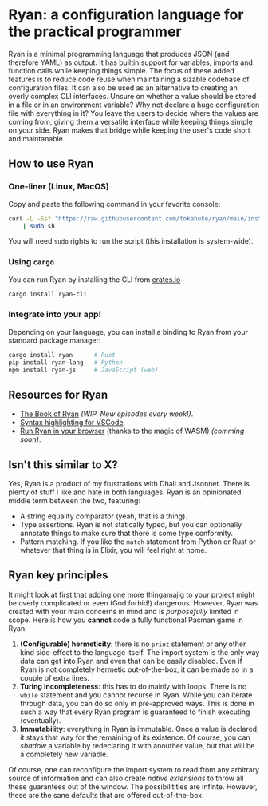 # Ryan: a configuration language for the practical programmer

Ryan is a minimal programming language that produces JSON (and therefore YAML) as
output. It has builtin support for variables, imports and function calls while keeping
things simple. The focus of these added features is to reduce code reuse when
maintaining a sizable codebase of configuration files. It can also be used as an
alternative to creating an overly complex CLI interfaces. Unsure on whether a value
should be stored in a file or in an environment variable? Why not declare a huge
configuration file with everything in it? You leave the users to decide where the
values are coming from, giving them a versatile interface while keeping things simple
on your side. Ryan makes that bridge while keeping the user's code short and
maintanable.

## How to use Ryan

### One-liner (Linux, MacOS)

Copy and paste the following command in your favorite console:
```bash
curl -L -Ssf "https://raw.githubusercontent.com/tokahuke/ryan/main/install/$(uname).sh" \
    | sudo sh
```
You will need `sudo` rights to run the script (this installation is system-wide).

### Using `cargo`

You can run Ryan by installing the CLI from [crates.io](http://crates.io/crate/ryan-cli)
```bash
cargo install ryan-cli
```

### Integrate into your app!


Depending on your language, you can install a binding to Ryan from your standard package manager:
```bash
cargo install ryan      # Rust
pip install ryan-lang   # Python
npm install ryan-js     # JavaScript (web)
```

## Resources for Ryan

* [The Book of Ryan](https://tokahuke.github.io/book-of-ryan/) _(WIP. New episodes every week!)_.
* [Syntax highlighting for VSCode](https://marketplace.visualstudio.com/items?itemName=PedroBArruda.ryan-syntax-highlighting).
* [Run Ryan in your browser](https://github.com/tokahuke/ryan/tree/main/ryan-js)
(thanks to the magic of WASM) _(comming soon)_.

## Isn't this similar to X?

Yes, Ryan is a product of my frustrations with Dhall and Jsonnet. There is plenty of stuff
I like and hate in both languages. Ryan is an opinionated middle term between the two,
featuring:

* A string equality comparator (yeah, that is a thing).
* Type assertions. Ryan is not statically typed, but you can optionally annotate things
to make sure that there is some type conformity.
* Pattern matching. If you like the `match` statement from Python or Rust or whatever that
thing is in Elixir, you will feel right at home.

## Ryan key principles

It might look at first that adding one more thingamajig to your project might be
overly complicated or even (God forbid!) dangerous. However, Ryan was created with
your main concerns in mind and is _purposefully_ limited in scope. Here is how you
**cannot** code a fully functional Pacman game in Ryan:

1. **(Configurable) hermeticity**: there is no `print` statement or any other kind
side-effect to the language itself. The import system is the only way data can get
into Ryan and even that can be easily disabled. Even if Ryan is not completely
hermetic out-of-the-box, it can be made so in a couple of extra lines.
2. **Turing incompleteness**: this has to do mainly with loops. There is no `while`
statement and you cannot recurse in Ryan. While you can iterate through data, you
can do so only in pre-approved ways. This is done in such a way that every Ryan
program is guaranteed to finish executing (eventually).
3. **Immutability**: everything in Ryan is immutable. Once a value is declared, it
stays that way for the remaining of its existence. Of course, you can _shadow_ a
variable by redeclaring it with anouther value, but that will be a completely new
variable.

Of course, one can reconfigure the import system to read from any arbitrary source of
information and can also create _native extensions_ to throw all these guarantees out
of the window. The possibilitities are infinte. However, these are the sane defaults
that are offered out-of-the-box.
